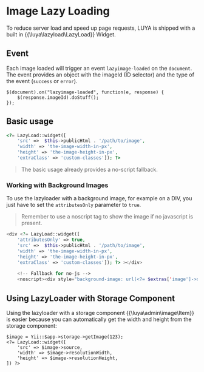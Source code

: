 # Image Lazy Loading

To reduce server load and speed up page requests, LUYA is shipped with a built in {{\luya\lazyload\LazyLoad}} Widget.

## Event

Each image loaded will trigger an event `lazyimage-loaded` on the `document`.
The event provides an object with the imageId (ID selector) and the type of the event (`success` or `error`).

```
$(document).on("lazyimage-loaded", function(e, response) {
    $(response.imageId).doStuff();
});
```

## Basic usage

```php
<?= LazyLoad::widget([
    'src' =>  $this->publicHtml . '/path/to/image',
    'width' => 'the-image-width-in-px',
    'height' => 'the-image-height-in-px',
    'extraClass' => 'custom-classes']); ?>
```

> The basic usage already provides a no-script fallback.

### Working with Background Images

To use the lazyloader with a background image, for example on a DIV, you just have to set the `attributesOnly` parameter to `true`.

> Remember to use a noscript tag to show the image if no javascript is present.

```php
<div <?= LazyLoad::widget([
    'attributesOnly' => true,
    'src' =>  $this->publicHtml . '/path/to/image',
    'width' => 'the-image-width-in-px',
    'height' => 'the-image-height-in-px',
    'extraClass' => 'custom-classes']); ?> ></div>
    
    <!-- Fallback for no-js -->
    <noscript><div style="background-image: url(<?= $extras['image']->source ?>);"></div></noscript>
```

## Using LazyLoader with Storage Component

Using the lazyloader with a storage component {{\luya\admin\image\Item}} is easier because you can automatically get the width and height from the storage component:

```
$image = Yii::$app->storage->getImage(123);
<?= LazyLoad::widget([
    'src' => $image->source,
    'width' => $image->resolutionWidth,
    'height' => $image->resolutionHeight,
]) ?>
```

